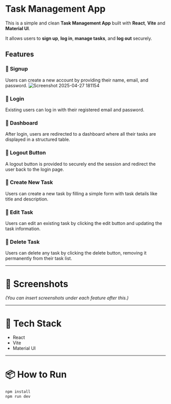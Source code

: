 # Task Management App

This is a simple and clean **Task Management App** built with **React**, **Vite** and **Material UI**.

It allows users to **sign up**, **log in**, **manage tasks**, and **log out** securely.

## Features

### 🔹 Signup

Users can create a new account by providing their name, email, and password.
![Screenshot 2025-04-27 181154](https://github.com/user-attachments/assets/264f6853-1328-4b1e-923b-c2e2a8a519cc)

  
### 🔹 Login

Existing users can log in with their registered email and password.

  
### 🔹 Dashboard

After login, users are redirected to a dashboard where all their tasks are displayed in a structured table.

  
### 🔹 Logout Button

A logout button is provided to securely end the session and redirect the user back to the login page.

  
### 🔹 Create New Task

Users can create a new task by filling a simple form with task details like title and description.

  
### 🔹 Edit Task

Users can edit an existing task by clicking the edit button and updating the task information.

  
### 🔹 Delete Task

Users can delete any task by clicking the delete button, removing it permanently from their task list.

---

# 📸 Screenshots

*(You can insert screenshots under each feature after this.)*

---

# 🚀 Tech Stack

- React
- Vite
- Material UI

---

# 📦 How to Run

```bash
npm install
npm run dev
